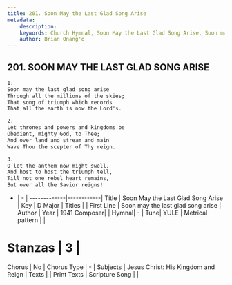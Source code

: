 ```yaml
---
title: 201. Soon May the Last Glad Song Arise
metadata:
    description: 
    keywords: Church Hymnal, Soon May the Last Glad Song Arise, Soon may the last glad song arise, 
    author: Brian Onang'o
---
```



## 201. SOON MAY THE LAST GLAD SONG ARISE

```txt
1.
Soon may the last glad song arise 
Through all the millions of the skies; 
That song of triumph which records 
That all the earth is now the Lord's. 

2.
Let thrones and powers and kingdoms be 
Obedient, mighty God, to Thee; 
And over land and stream and main 
Wave Thou the scepter of Thy reign. 

3.
O let the anthem now might swell, 
And host to host the triumph tell, 
Till not one rebel heart remains, 
But over all the Savior reigns!

```

- |   -  |
-------------|------------|
Title | Soon May the Last Glad Song Arise |
Key | D Major |
Titles |  |
First Line | Soon may the last glad song arise |
Author | 
Year | 1941
Composer|  |
Hymnal|  - |
Tune| YULE |
Metrical pattern | |
# Stanzas | 3 |
Chorus | No |
Chorus Type | - |
Subjects | Jesus Christ: His Kingdom and Reign |
Texts |  |
Print Texts | 
Scripture Song |  |
  
